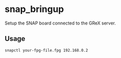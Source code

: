 # snap_bringup

Setup the SNAP board connected to the GReX server.

## Usage

```sh
snapctl your-fpg-file.fpg 192.168.0.2
```
